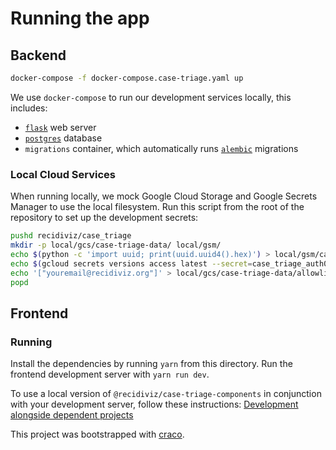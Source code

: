 # Running the app

## Backend
```bash
docker-compose -f docker-compose.case-triage.yaml up
````

We use `docker-compose` to run our development services locally, this includes:
- [`flask`](https://flask.palletsprojects.com/en/1.1.x/) web server
- [`postgres`](https://www.postgresql.org/) database
- `migrations` container, which automatically runs [`alembic`](https://alembic.sqlalchemy.org/) migrations

### Local Cloud Services
When running locally, we mock Google Cloud Storage and Google Secrets Manager to use the local filesystem.
Run this script from the root of the repository to set up the development secrets:

```bash
pushd recidiviz/case_triage
mkdir -p local/gcs/case-triage-data/ local/gsm/
echo $(python -c 'import uuid; print(uuid.uuid4().hex)') > local/gsm/case_triage_secret_key
echo $(gcloud secrets versions access latest --secret=case_triage_auth0 --project recidiviz-staging) > local/gsm/case_triage_auth0
echo '["youremail@recidiviz.org"]' > local/gcs/case-triage-data/allowlist.json
popd
```

## Frontend
### Running
Install the dependencies by running `yarn` from this directory.
Run the frontend development server with `yarn run dev`.

To use a local version of `@recidiviz/case-triage-components` in conjunction with your development server,
follow these instructions: [Development alongside dependent projects](https://github.com/recidiviz/case-triage#2-development-alongside-dependent-projects)


This project was bootstrapped with [craco](https://github.com/gsoft-inc/craco).
